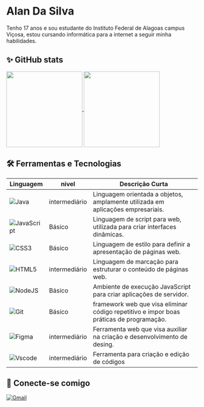 # Alan Da Silva


Tenho 17 anos e sou estudante do Instituto Federal de Alagoas campus Viçosa, estou cursando informática para a internet a seguir minha habilidades.

## ✨ GitHub stats 

<a href="https://github.com/anuraghazra/github-readme-stats">
  <img height=200 align="center" src="https://github-readme-stats.vercel.app/api?username=Alan-programmer007&show_icons=true&theme=dark" />
</a>
<a href="https://github.com/anuraghazra/convoychat">
  <img height=200 align="center" src="https://github-readme-stats.vercel.app/api/top-langs?username=Alan-programmer007&layout=compact&langs_count=8&card_width=320&show_icons=true&theme=dark" />
</a>

## 🛠 Ferramentas e Tecnologias

| Linguagem | nivel | Descrição Curta | 
|---|---|---|
| ![Java](https://img.shields.io/badge/java-%23ED8B00.svg?style=for-the-badge&logo=openjdk&logoColor=white) | intermediário | Linguagem orientada a objetos, amplamente utilizada em aplicações empresariais. |
| ![JavaScript](https://img.shields.io/badge/JavaScript-F7DF1E?style=for-the-badge&logo=javascript&logoColor=black) | Básico | Linguagem de script para web, utilizada para criar interfaces dinâmicas. |
| ![CSS3](https://img.shields.io/badge/CSS3-1572B6?style=for-the-badge&logo=css3&logoColor=white) | Básico | Linguagem de estilo para definir a apresentação de páginas web. |
| ![HTML5](https://img.shields.io/badge/HTML5-E34F26?style=for-the-badge&logo=html5&logoColor=white) | intermediário | Linguagem de marcação para estruturar o conteúdo de páginas web. |
| ![NodeJS](https://img.shields.io/badge/node.js-6DA55F?style=for-the-badge&logo=node.js&logoColor=white) | Básico | Ambiente de execução JavaScript para criar aplicações de servidor. |
| ![Git](https://img.shields.io/badge/GIT-E44C30?style=for-the-badge&logo=git&logoColor=white) | Básico | framework web que visa eliminar código repetitivo e impor boas práticas de programação. |
| ![Figma](https://img.shields.io/badge/Figma-696969?style=for-the-badge&logo=figma&logoColor=figma) | intermediário | Ferramenta web que visa auxiliar na criação e desenvolvimento de desing. |
| ![Vscode](https://img.shields.io/badge/Vscode-007ACC?style=for-the-badge&logo=visual-studio-code&logoColor=white) | intermediário | Ferramenta para criação e edição de códigos |

## 📶 Conecte-se comigo

[![Gmail](https://img.shields.io/badge/Gmail-333333?style=for-the-badge&logo=gmail&logoColor=red)](luckywall80@gmail.com)
